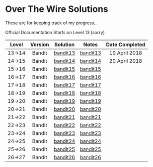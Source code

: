 # Over The Wire Solutions

These are for keeping track of my progress...

Official Documentation Starts on Level 13 (sorry)

|Level|Version|Solution|Notes|Date Completed|
|:---:|:-----:|:------:|:---:|:------------:|
|13->14|Bandit|[bandit13](https://github.com/grantIee/OTW/blob/master/notes/bandit13.md)|[bandit13](https://github.com/grantIee/OTW/blob/master/solutions/bandit13.md)|19 April 2018|
|14->15|Bandit|[bandit14](https://github.com/grantIee/OTW/blob/master/notes/bandit14.md)|[bandit14](https://github.com/grantIee/OTW/blob/master/solutionbandit14.md)|20 April 2018|
|15->16|Bandit|[bandit15](https://github.com/grantIee/OTW/blob/master/notes/bandit15.md)|[bandit15](https://github.com/grantIee/OTW/blob/master/solutions/bandit15.md)|
|16->17|Bandit|[bandit16](https://github.com/grantIee/OTW/blob/master/notes/bandit16.md)|[bandit16](https://github.com/grantIee/OTW/blob/master/solutions/bandit16.md)|
|17->18|Bandit|[bandit17](https://github.com/grantIee/OTW/blob/master/notes/bandit17.md)|[bandit17](https://github.com/grantIee/OTW/blob/master/solutions/bandit17.md)|
|18->19|Bandit|[bandit18](https://github.com/grantIee/OTW/blob/master/notes/bandit18.md)|[bandit18](https://github.com/grantIee/OTW/blob/master/solutions/bandit18.md)|
|19->20|Bandit|[bandit19](https://github.com/grantIee/OTW/blob/master/notes/bandit19.md)|[bandit19](https://github.com/grantIee/OTW/blob/master/solutions/bandit19.md)|
|20->21|Bandit|[bandit20](https://github.com/grantIee/OTW/blob/master/notes/bandit20.md)|[bandit20](https://github.com/grantIee/OTW/blob/master/solutions/bandit20.md)|
|21->22|Bandit|[bandit21](https://github.com/grantIee/OTW/blob/master/notes/bandit21.md)|[bandit21](https://github.com/grantIee/OTW/blob/master/solutions/bandit21.md)|
|22->23|Bandit|[bandit22](https://github.com/grantIee/OTW/blob/master/notes/bandit22.md)|[bandit22](https://github.com/grantIee/OTW/blob/master/solutions/bandit22.md)|
|23->24|Bandit|[bandit23](https://github.com/grantIee/OTW/blob/master/notes/bandit23.md)|[bandit23](https://github.com/grantIee/OTW/blob/master/solutions/bandit23.md)|
|24->25|Bandit|[bandit24](https://github.com/grantIee/OTW/blob/master/notes/bandit24.md)|[bandit24](https://github.com/grantIee/OTW/blob/master/solutions/bandit24.md)|
|25->26|Bandit|[bandit25](https://github.com/grantIee/OTW/blob/master/notes/bandit25.md)|[bandit25](https://github.com/grantIee/OTW/blob/master/solutions/bandit25.md)|
|26->27|Bandit|[bandit26](https://github.com/grantIee/OTW/blob/master/notes/bandit26.md)|[bandit26](https://github.com/grantIee/OTW/blob/master/solutions/bandit26.md)|



